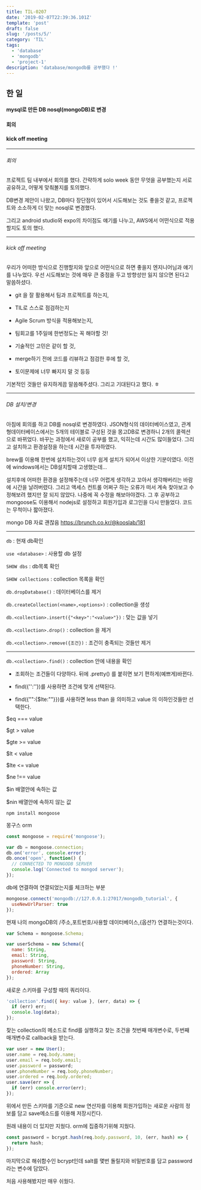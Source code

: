```yaml
---
title: TIL-0207
date: '2019-02-07T22:39:36.101Z'
template: 'post'
draft: false
slug: '/posts/5/'
category: 'TIL'
tags:
  - 'database'
  - 'mongodb'
  - 'project-1'
description: 'database/mongodb를 공부했다 !'
---
```


## 한 일

#### mysql로 만든 DB nosql(mongoDB)로 변경

#### 회의

#### kick off meeting

---

###### 회의

프로젝트 팀 내부에서 회의를 했다. 간략하게 solo week 동안 무엇을 공부했는지 서로 공유하고, 어떻게 맞춰볼지를 토의했다.

DB변경 제안이 나왔고, DB마다 장단점이 있어서 시도해보는 것도 좋을것 같고, 프로젝트와 소소하게 더 맞는 nosql로 변경했다.

그리고 android studio와 expo의 차이점도 얘기를 나누고, AWS에서 어떤식으로 적용할지도 토의 했다.

---

###### kick off meeting

우리가 어떠한 방식으로 진행할지와 앞으로 어떤식으로 하면 좋을지 엔지니어님과 얘기를 나누었다. 우선 시도해보는 것에 매우 큰 중점을 두고 방향성만 잃지 않으면 된다고 말씀하셨다.

- git 을 잘 활용해서 팀과 프로젝트를 하는지,

- TIL로 스스로 점검하는지

- Agile Scrum 방식을 적용해보는지,

- 팀회고를 1주일에 한번정도는 꼭 해야할 것!

- 기술적인 고민은 같이 할 것,

- merge하기 전에 코드를 리뷰하고 점검한 후에 할 것,

- 토이문제에 너무 빠지지 말 것 등등

기본적인 것들만 유지하게끔 말씀해주셨다. 그리고 기대된다고 했다. ㅎ

---

###### DB 설치/변경

아침에 회의를 하고 DB를 nosql로 변경하였다. JSON형식의 데이터베이스였고, 관계형데이터베이스에서는 5개의 테이블로 구성된 것을 몽고DB로 변경하니 2개의 콜렉션으로 바뀌었다. 바꾸는 과정에서 새로이 공부를 했고, 익히는데 시간도 많이들었다. 그리고 설치하고 환경설정을 하는데 시간을 투자하였다.

brew를 이용해 한번에 설치하는것이 너무 쉽게 설치가 되어서 이상한 기분이였다. 이전에 windows에서는 DB설치할때 고생했는데...

설치후에 어떠한 환경을 설정해주는데 너무 어렵게 생각하고 꼬아서 생각해버리는 바람에 시간을 날려버렸다. 그리고 액세스 컨트롤 어쩌구 하는 오류가 떠서 계속 찾아보고 수정해보려 했지만 잘 되지 않았다. 나중에 꼭 수정을 해보아야겠다. 그 후 공부하고 mongoose도 이용해서 nodejs로 설정하고 회원가입과 로그인을 다시 만들었다. 코드는 무척이나 짧아졌다.

mongo DB
자료 괜찮음 https://brunch.co.kr/@kooslab/181

---

`db` : 현재 db확인

`use <database>` : 사용할 db 설정

`SHOW dbs` : db목록 확인

`SHOW collections` : collection 목록을 확인

`db.dropDatabase()` : 데이터베이스를 제거

`db.createCollection(<name>,<options>)` : collection을 생성

`db.<collection>.insert({"<key>":"<value>"})` : 맞는 값을 넣기

`db.<collection>.drop()` : collection 을 제거

`db.<collection>.remove({조건})` : 조건이 충족되는 것들만 제거

---

`db.<collection>.find()` : collection 안에 내용을 확인

- 조회하는 조건들이 다양하다. 뒤에 .pretty() 를 붙히면 보기 편하게(예쁘게)바뀐다.

- find({'<key>':'<value>'})를 사용하면 조건에 맞게 선택된다.

- find({"<key>":{\$lte:"<value>"}})를 사용하면 less than 을 의미하고 value 의 이하인것들만 선택한다.

\$eq === value

\$gt > value

\$gte >= value

\$lt < value

\$lte <= value

\$ne !== value

\$in 배열안에 속하는 값

\$nin 배열안에 속하지 않는 값

```
npm install mongoose
```

몽구스 orm

```javascript
const mongoose = require('mongoose');
```

```javascript
var db = mongoose.connection;
db.on('error', console.error);
db.once('open', function() {
  // CONNECTED TO MONGODB SERVER
  console.log('Connected to mongod server');
});
```

db에 연결하여 연결되었는지를 체크하는 부분

```javascript
mongoose.connect('mongodb://127.0.0.1:27017/mongodb_tutorial', {
  useNewUrlParser: true
});
```

현재 나의 mongoDB의 /주소,포트번호/사용할 데이터베이스,{옵션?} 연결하는것이다.

```javascript
var Schema = mongoose.Schema;

var userSchema = new Schema({
  name: String,
  email: String,
  password: String,
  phoneNumber: String,
  ordered: Array
});
```

새로운 스키마를 구성할 때의 쿼리이다.

```javascript
'collection'.find({ key: value }, (err, data) => {
  if (err) err;
  console.log(data);
});
```

찾는 collection의 메소드로 find를 실행하고 찾는 조건을 첫번째 매개변수로, 두번째 매개변수로 callback을 받는다.

```javascript
var user = new User();
user.name = req.body.name;
user.email = req.body.email;
user.password = password;
user.phoneNumber = req.body.phoneNumber;
user.ordered = req.body.ordered;
user.save(err => {
  if (err) console.error(err);
});
```

위에서 만든 스키마를 기준으로 new 연산자를 이용해 회원가입하는 새로운 사람의 정보를 담고 save메소드를 이용해 저장시킨다.

원래 내용이 더 있지만 지웠다. orm에 집중하기위해 지웠다.

```javascript
const password = bcrypt.hash(req.body.password, 10, (err, hash) => {
  return hash;
});
```

마지막으로 해쉬함수인 bcrypt인데 salt를 몇번 돌릴지와 비밀번호를 담고 password라는 변수에 담았다.

처음 사용해봤지만 매우 쉬웠다.
